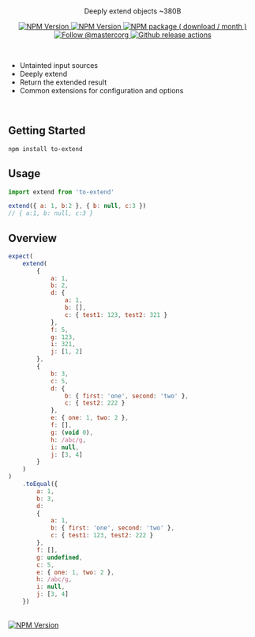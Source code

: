 <br>
<div align="center">

<p align="center">Deeply extend objects ~380B</p>

<p align="center">
    <a aria-label="overview" href="https://github.com/1aron/utils">
        <picture>
            <source media="(prefers-color-scheme: dark)" srcset="https://img.shields.io/badge/%E2%AC%85%20back-%20?color=212022&style=for-the-badge">
            <source media="(prefers-color-scheme: light)" srcset="https://img.shields.io/badge/%E2%AC%85%20back-%20?color=f6f7f8&style=for-the-badge">
            <img alt="NPM Version" src="https://img.shields.io/badge/%E2%AC%85%20back-%20?color=f6f7f8&style=for-the-badge">
        </picture>
    </a>
    <a aria-label="GitHub release (latest by date including pre-releases)" href="https://github.com/1aron/utils/releases">
        <picture>
            <source media="(prefers-color-scheme: dark)" srcset="https://img.shields.io/github/v/release/1aron/utils?include_prereleases&color=212022&label=&style=for-the-badge&logo=github&logoColor=fff">
            <source media="(prefers-color-scheme: light)" srcset="https://img.shields.io/github/v/release/1aron/utils?include_prereleases&color=f6f7f8&label=&style=for-the-badge&logo=github&logoColor=%23000">
            <img alt="NPM Version" src="https://img.shields.io/github/v/release/1aron/utils?include_prereleases&color=f6f7f8&label=&style=for-the-badge&logo=github">
        </picture>
    </a>
    <a aria-label="NPM Package" href="https://www.npmjs.com/package/to-extend">
        <picture>
            <source media="(prefers-color-scheme: dark)" srcset="https://img.shields.io/npm/dm/to-extend?color=212022&label=%20&logo=npm&style=for-the-badge">
            <source media="(prefers-color-scheme: light)" srcset="https://img.shields.io/npm/dm/to-extend?color=f6f7f8&label=%20&logo=npm&style=for-the-badge">
            <img alt="NPM package ( download / month )" src="https://img.shields.io/npm/dm/to-extend?color=f6f7f8&label=%20&logo=npm&style=for-the-badge">
        </picture>
    </a>
    <a aria-label="Follow @aron1tw" href="https://twitter.com/aron1tw">
        <picture>
            <source media="(prefers-color-scheme: dark)" srcset="https://img.shields.io/static/v1?label=%20&message=twitter&color=212022&logo=twitter&style=for-the-badge">
            <source media="(prefers-color-scheme: light)" srcset="https://img.shields.io/static/v1?label=%20&message=twitter&color=f6f7f8&logo=twitter&style=for-the-badge">
            <img alt="Follow @mastercorg" src="https://img.shields.io/static/v1?label=%20&message=twitter&color=f6f7f8&logo=twitter&style=for-the-badge">
        </picture>
    </a>
    <a aria-label="Github Actions" href="https://github.com/1aron/utils/actions/workflows/release.yml">
        <picture>
            <source media="(prefers-color-scheme: dark)" srcset="https://img.shields.io/github/actions/workflow/status/1aron/utils/release.yml?branch=main&label=%20&message=twitter&color=212022&logo=githubactions&style=for-the-badge">
            <source media="(prefers-color-scheme: light)" srcset="https://img.shields.io/github/actions/workflow/status/1aron/utils/release.yml?branch=main&label=%20&message=twitter&color=f6f7f8&logo=githubactions&style=for-the-badge&logoColor=%23000">
            <img alt="Github release actions" src="https://img.shields.io/github/actions/workflow/status/1aron/utils/release.yml?branch=main&label=%20&message=twitter&color=f6f7f8&logo=githubactions&style=for-the-badge&logoColor=%23000">
        </picture>
    </a>
</p>

</div>

<br>

- Untainted input sources
- Deeply extend
- Return the extended result
- Common extensions for configuration and options

<br>

## Getting Started

```bash
npm install to-extend
```

## Usage
```js
import extend from 'to-extend'

extend({ a: 1, b:2 }, { b: null, c:3 })
// { a:1, b: null, c:3 }
```

## Overview
```js
expect(
    extend(
        {
            a: 1,
            b: 2,
            d: {
                a: 1,
                b: [],
                c: { test1: 123, test2: 321 }
            },
            f: 5,
            g: 123,
            i: 321,
            j: [1, 2]
        },
        {
            b: 3,
            c: 5,
            d: {
                b: { first: 'one', second: 'two' },
                c: { test2: 222 }
            },
            e: { one: 1, two: 2 },
            f: [],
            g: (void 0),
            h: /abc/g,
            i: null,
            j: [3, 4]
        }
    )
)
    .toEqual({
        a: 1,
        b: 3,
        d:
        {
            a: 1,
            b: { first: 'one', second: 'two' },
            c: { test1: 123, test2: 222 }
        },
        f: [],
        g: undefined,
        c: 5,
        e: { one: 1, two: 2 },
        h: /abc/g,
        i: null,
        j: [3, 4]
    })
```

<br>

<a aria-label="overview" href="https://github.com/1aron/utils#utilities">
<picture>
    <source media="(prefers-color-scheme: dark)" srcset="https://img.shields.io/badge/%E2%AC%85%20back%20to%20contents-%20?color=212022&style=for-the-badge">
    <source media="(prefers-color-scheme: light)" srcset="https://img.shields.io/badge/%E2%AC%85%20back%20to%20contents-%20?color=f6f7f8&style=for-the-badge">
    <img alt="NPM Version" src="https://img.shields.io/badge/%E2%AC%85%20back%20to%20contents-%20?color=f6f7f8&style=for-the-badge">
</picture>
</a>
